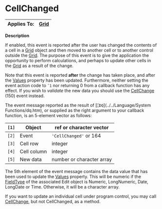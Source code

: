 




<h1 class="heading"><span class="name">CellChanged</span></h1>

| Applies To: | [Grid](./grid.md) |
| --- | ---  |


**Description**


If enabled, this event is reported after the user has changed the contents of a cell in a [Grid](./grid.md) object and then moved to another cell or to another control outside the [Grid](./grid.md). The purpose of this event is to give the application the opportunity to perform calculations, and perhaps to update other cells in the [Grid](./grid.md) as a result of the change.


Note that this event is reported **after** the change has taken place, and after the [Values](./values.md) property has been updated. Furthermore, neither setting the event action code to `¯1` nor returning 0 from a callback function has any effect. If you wish to *validate* the new data you should use the [CellChange](./cellchange.md) (150) event instead.


The event message reported as the result of [`⎕DQ`](../../Language/System Functions/dq.htm), or supplied as the right argument to your callback function, is an 5-element vector as follows:


| `[1]` | Object | ref or character vector |
| --- | --- | ---  |
| `[2]` | Event | `'CellChanged'` or 164 |
| `[3]` | Cell row | integer |
| `[4]` | Cell column | integer |
| `[5]` | New data | number or character array |


The 5th element of the event message contains the data value that has been used to update the [Values](./values.md) property. This will be numeric if the [FieldType](./fieldtype.md) of the associated Edit object is Numeric, LongNumeric, Date, LongDate or Time. Otherwise, it will be a character array.


If you want to update an individual cell under program control, you may call [CellChange](./cellchange.md), but not CellChanged, as a method.



